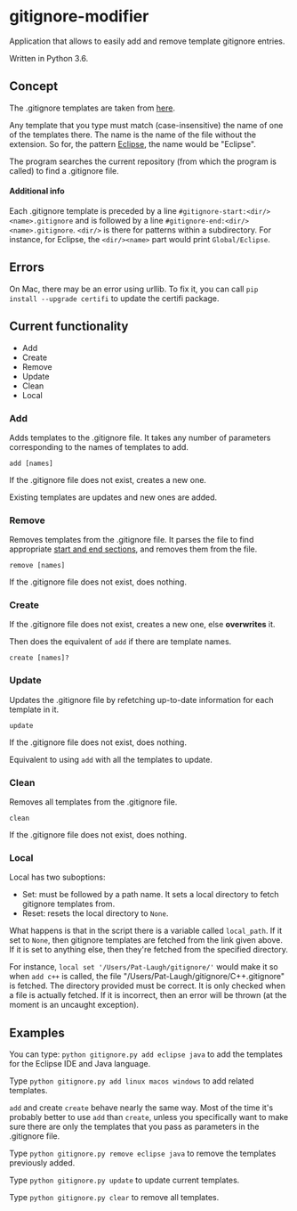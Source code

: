 # gitignore-modifier
Application that allows to easily add and remove template gitignore entries.

Written in Python 3.6.

## Concept

The .gitignore templates are taken from [here](https://github.com/github/gitignore).

Any template that you type must match (case-insensitive) the name of one of the templates there.
The name is the name of the file without the extension. So for, the pattern [Eclipse](https://github.com/github/gitignore/blob/master/Global/Eclipse.gitignore), the name would be
"Eclipse".

The program searches the current repository (from which the program is called) to find
a .gitignore file.

#### Additional info

Each .gitignore template is preceded by a line `#gitignore-start:<dir/><name>.gitignore` and is followed by
a line `#gitignore-end:<dir/><name>.gitignore`. `<dir/>` is there for patterns within a
subdirectory. For instance, for Eclipse, the `<dir/><name>` part would print `Global/Eclipse`.

## Errors
On Mac, there may be an error using urllib. To fix it, you can call
`pip install --upgrade certifi` to update the certifi package.

## Current functionality

- Add
- Create
- Remove
- Update
- Clean
- Local

### Add

Adds templates to the .gitignore file. It takes any number of parameters corresponding
to the names of templates to add.

    add [names]

If the .gitignore file does not exist, creates a new one.

Existing templates are updates and new ones are added.

### Remove

Removes templates from the .gitignore file. It parses the file to find appropriate
[start and end sections](#additional-info), and removes them from the file.

    remove [names]

If the .gitignore file does not exist, does nothing.

### Create

If the .gitignore file does not exist, creates a new one, else **overwrites** it.

Then does the equivalent of `add` if there are template names.

    create [names]?

### Update

Updates the .gitignore file by refetching up-to-date information for each template in it.

    update

If the .gitignore file does not exist, does nothing.

Equivalent to using `add` with all the templates to update.

### Clean

Removes all templates from the .gitignore file.

    clean

If the .gitignore file does not exist, does nothing.

### Local

Local has two suboptions:
 -  Set: must be followed by a path name. It sets a local directory to fetch gitignore
    templates from.
 -  Reset: resets the local directory to `None`.

What happens is that in the script there is a variable called `local_path`. If it set
to `None`, then gitignore templates are fetched from the link given above. If it is
set to anything else, then they're fetched from the specified directory.

For instance, `local set '/Users/Pat-Laugh/gitignore/'` would make it so when `add c++`
is called, the file "/Users/Pat-Laugh/gitignore/C++.gitignore" is fetched. The directory
provided must be correct. It is only checked when a file is actually fetched. If it is
incorrect, then an error will be thrown (at the moment is an uncaught exception).

## Examples

You can type: `python gitignore.py add eclipse java` to add the templates for the
Eclipse IDE and Java language.

Type `python gitignore.py add linux macos windows` to add related templates.

`add` and create `create` behave nearly the same way. Most of the time it's probably better to
use `add` than `create`, unless you specifically want to make sure there are only the templates
that you pass as parameters in the .gitignore file.

Type `python gitignore.py remove eclipse java` to remove the templates previously added.

Type `python gitignore.py update` to update current templates.

Type `python gitignore.py clear` to remove all templates.
